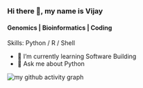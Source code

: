 ### Hi there 👋, my name is Vijay
#### Genomics | Bioinformatics | Coding

Skills: Python / R / Shell

- 🌱 I’m currently learning Software Building 
- 💬 Ask me about Python 


![my github activity graph](https://activity-graph.herokuapp.com/graph?username=v-lakhujani&bg_color=22272e&color=9BE8A8&line=9BE8A8&point=40C363&area=false&hide_border=true)

